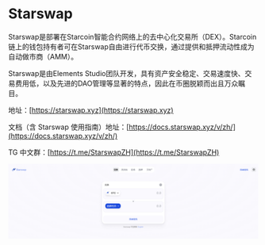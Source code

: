 # Starswap

Starswap是部署在Starcoin智能合约网络上的去中心化交易所（DEX）。Starcoin链上的钱包持有者可在Starswap自由进行代币交换，通过提供和抵押流动性成为自动做市商（AMM）。

Starswap是由Elements Studio团队开发，具有资产安全稳定、交易速度快、交易费用低，以及先进的DAO管理等显著的特点，因此在币圈脱颖而出且万众瞩目。



地址：[https://starswap.xyz](https://starswap.xyz)

文档（含 Starswap 使用指南）地址：[https://docs.starswap.xyz/v/zh/](https://docs.starswap.xyz/v/zh/)



TG 中文群：[https://t.me/StarswapZH](https://t.me/StarswapZH)



![](<../../.gitbook/assets/image (25) (1).png>)
